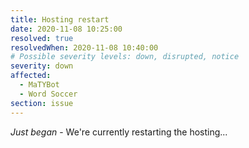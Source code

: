 ```yaml
---
title: Hosting restart
date: 2020-11-08 10:25:00
resolved: true
resolvedWhen: 2020-11-08 10:40:00
# Possible severity levels: down, disrupted, notice
severity: down
affected:
  - MaTYBot
  - Word Soccer
section: issue
---
```


*Just began* - We're currently restarting the hosting...

